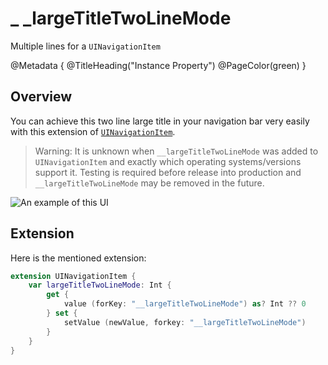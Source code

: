 # \_ \_largeTitleTwoLineMode 
Multiple lines for a `UINavigationItem`

@Metadata {
    @TitleHeading("Instance Property")
    @PageColor(green)
}

## Overview

You can achieve this two line large title in your navigation bar very easily with this extension of [`UINavigationItem`](<doc:UINavigationItem>).

> Warning: It is unknown when `__largeTitleTwoLineMode` was added to `UINavigationItem` and exactly which operating systems/versions support it. Testing is required before release into production and `__largeTitleTwoLineMode` may be removed in the future.

![An example of this UI](__largeTitleTwoLineMode-Image)

## Extension

Here is the mentioned extension:
```swift
extension UINavigationItem {
    var largeTitleTwoLineMode: Int {
        get {
            value (forKey: "__largeTitleTwoLineMode") as? Int ?? 0
        } set { 
            setValue (newValue, forkey: "__largeTitleTwoLineMode")
        }
    }
}
```

